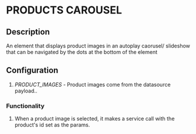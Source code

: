 # PRODUCTS CAROUSEL

## Description

An element that displays product images in an autoplay caorusel/ slideshow that can be navigated by the dots at the bottom of the element

## Configuration

1. *PRODUCT_IMAGES* - Product images come from the datasource payload..

### Functionality

1. When a product image is selected, it makes a service call with the product's id set as the params.

